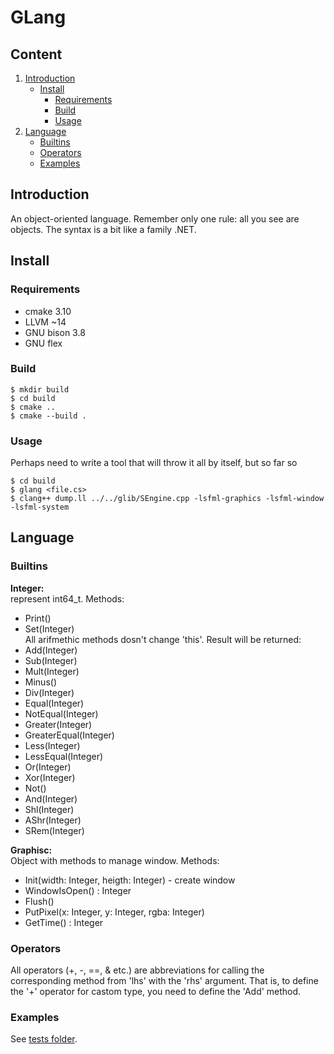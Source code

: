 # GLang

## Content

1. [Introduction](#introduction)
    * [Install](#install)
        * [Requirements](#requirements)
        * [Build](#build)
        * [Usage](#usage)
2. [Language](#language)
    * [Builtins](#builtins)
    * [Operators](#operators)
    * [Examples](#examples)

## Introduction
An object-oriented language. Remember only one rule: all you see are objects.
The syntax is a bit like a family .NET. 

## Install

### Requirements
* cmake 3.10
* LLVM ~14
* GNU bison 3.8
* GNU flex

### Build
```
$ mkdir build
$ cd build
$ cmake ..
$ cmake --build .
```

### Usage

Perhaps need to write a tool that will throw it all by itself, but so far so
```
$ cd build
$ glang <file.cs>
$ clang++ dump.ll ../../glib/SEngine.cpp -lsfml-graphics -lsfml-window -lsfml-system
```

## Language

### Builtins
**Integer:** \
represent int64_t. Methods:
* Print()
* Set(Integer) \
All arifmethic methods dosn't change 'this'. Result will be returned:
* Add(Integer)
* Sub(Integer)
* Mult(Integer)
* Minus()
* Div(Integer)
* Equal(Integer)
* NotEqual(Integer)
* Greater(Integer)
* GreaterEqual(Integer)
* Less(Integer)
* LessEqual(Integer)
* Or(Integer)
* Xor(Integer)
* Not()
* And(Integer)
* Shl(Integer)
* AShr(Integer)
* SRem(Integer)

**Graphisc:** \
Object with methods to manage window. Methods:
* Init(width: Integer, heigth: Integer) - create window
* WindowIsOpen() : Integer
* Flush()
* PutPixel(x: Integer, y: Integer, rgba: Integer)
* GetTime() : Integer


### Operators

All operators (+, -, ==, & etc.) are abbreviations for calling the corresponding method from 'lhs' with the 'rhs' argument. That is, to define the '+' operator for castom type, you need to define the 'Add' method.

### Examples

See [tests folder](./tests/).